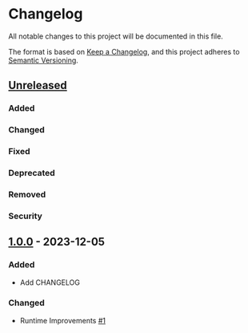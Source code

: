 # Changelog

All notable changes to this project will be documented in this file.

The format is based on [Keep a Changelog](https://keepachangelog.com/en/1.0.0/),
and this project adheres to [Semantic Versioning](https://semver.org/spec/v2.0.0.html).

## [Unreleased]

### Added

### Changed

### Fixed

### Deprecated

### Removed

### Security

## [1.0.0] - 2023-12-05

### Added

- Add CHANGELOG

### Changed

- Runtime Improvements [#1](https://github.com/WikiWatershed/mmw-etl/pull/1)


[Unreleased]: https://github.com/azavea/iow-boundary-tool/compare/1.0.0...HEAD
[1.0.0]: https://github.com/azavea/iow-boundary-tool/compare/9e39e62...1.0.0
